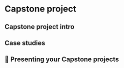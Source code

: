 # Capstone project

## Capstone project intro

## Case studies

## 🚀 Presenting your Capstone projects
